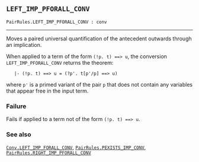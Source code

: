 ## `LEFT_IMP_PFORALL_CONV`

``` hol4
PairRules.LEFT_IMP_PFORALL_CONV : conv
```

------------------------------------------------------------------------

Moves a paired universal quantification of the antecedent outwards
through an implication.

When applied to a term of the form `(!p. t) ==> u`, the conversion
`LEFT_IMP_PFORALL_CONV` returns the theorem:

``` hol4
   |- (!p. t) ==> u = (?p'. t[p'/p] ==> u)
```

where `p'` is a primed variant of the pair `p` that does not contain any
variables that appear free in the input term.

### Failure

Fails if applied to a term not of the form `(!p. t) ==> u`.

### See also

[`Conv.LEFT_IMP_FORALL_CONV`](#Conv.LEFT_IMP_FORALL_CONV),
[`PairRules.PEXISTS_IMP_CONV`](#PairRules.PEXISTS_IMP_CONV),
[`PairRules.RIGHT_IMP_PFORALL_CONV`](#PairRules.RIGHT_IMP_PFORALL_CONV)
